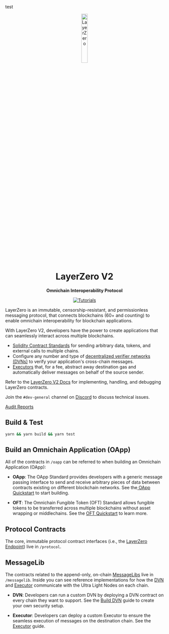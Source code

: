 test

<div align="center">
  <a href="https://layerzero.network">
    <img alt="LayerZero" style="width: 20%" src="https://layerzero.network/static/logo.svg"/>
  </a>

  <h1>LayerZero V2</h1>

  <p>
    <strong>Omnichain Interoperability Protocol</strong>
  </p>

  <p>
    <a href="https://docs.layerzero.network/v2"><img alt="Tutorials" src="https://img.shields.io/badge/docs-tutorials-blueviolet" /></a>
  </p>
</div>

LayerZero is an immutable, censorship-resistant, and permissionless messaging protocol, that connects blockchains (60+ and counting) to enable omnichain interoperability for blockchain applications. 

With LayerZero V2, developers have the power to create applications that can seamlessly interact across multiple blockchains.

- [Solidity Contract Standards](https://docs.layerzero.network/v2/developers/evm/overview) for sending arbitrary data, tokens, and external calls to multiple chains.
- Configure any number and type of [decentralized verifier networks (DVNs)](https://docs.layerzero.network/v2/home/modular-security/security-stack-dvns) to verify your application's cross-chain messages.
- [Executors](https://docs.layerzero.network/v2/home/permissionless-execution/executors) that, for a fee, abstract away destination gas and automatically deliver messages on behalf of the source sender.

Refer to the [LayerZero V2 Docs](https://docs.layerzero.network/v2) for implementing, handling, and debugging LayerZero contracts.

Join the `#dev-general` channel on [Discord](https://discord-layerzero.netlify.app/discord) to discuss technical issues.

[Audit Reports](https://github.com/LayerZero-Labs/Audits)

## Build & Test

```bash
yarn && yarn build && yarn test
```

## Build an Omnichain Application (OApp)

All of the contracts in `/oapp` can be referred to when building an Omnichain Application (OApp):

- **OApp**: The OApp Standard provides developers with a generic message passing interface to send and receive arbitrary pieces of data between contracts existing on different blockchain networks. See the[ OApp Quickstart](https://docs.layerzero.network/v2/developers/evm/oapp/overview) to start building.

- **OFT**: The Omnichain Fungible Token (OFT) Standard allows fungible tokens to be transferred across multiple blockchains without asset wrapping or middlechains. See the [OFT Quickstart](https://docs.layerzero.network/v2/developers/evm/oft/quickstart) to learn more.

## Protocol Contracts

The core, immutable protocol contract interfaces (i.e., the [LayerZero Endpoint](https://docs.layerzero.network/v2/home/protocol/layerzero-endpoint)) live in `/protocol`.

## MessageLib

The contracts related to the append-only, on-chain [MessageLibs](https://docs.layerzero.network/v2/home/protocol/message-library) live in `/messagelib`. Inside you can see reference implementations for how the [DVN](https://docs.layerzero.network/v2/home/modular-security/security-stack-dvns) and [Executor](https://docs.layerzero.network/v2/home/permissionless-execution/executors) communicate with the Ultra Light Nodes on each chain.

- **DVN**: Developers can run a custom DVN by deploying a DVN contract on every chain they want to support. See the [Build DVN](https://docs.layerzero.network/v2/developers/evm/off-chain/build-dvns) guide to create your own security setup.

- **Executor**: Developers can deploy a custom Executor to ensure the seamless execution of messages on the destination chain. See the [Executor](https://docs.layerzero.network/v2/developers/evm/off-chain/build-executors) guide.
